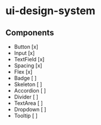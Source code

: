 # ui-design-system

## Components

- Button [x]
- Input [x]
- TextField [x]
- Spacing [x]
- Flex [x]
- Badge [ ]
- Skeleton [ ]
- Accordion [ ]
- Divider [ ]
- TextArea [ ]
- Dropdown [ ]
- Tooltip [ ]
